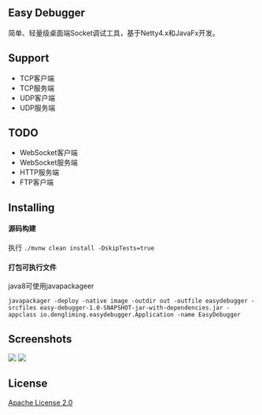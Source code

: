 ## Easy Debugger

简单、轻量级桌面端Socket调试工具，基于Netty4.x和JavaFx开发。

## Support

- TCP客户端
- TCP服务端
- UDP客户端
- UDP服务端

## TODO

- WebSocket客户端
- WebSocket服务端
- HTTP服务端
- FTP客户端

## Installing

#### 源码构建

执行 ```./mvnw clean install -DskipTests=true```

#### 打包可执行文件

java8可使用javapackageer

``` 
javapackager -deploy -native image -outdir out -outfile easydebugger -srcfiles easy-debugger-1.0-SNAPSHOT-jar-with-dependencies.jar -appclass io.dengliming.easydebugger.Application -name EasyDebugger
```

## Screenshots

![](https://dengliming.github.io/images/easy-debugger/tcp_server.png)
![](https://dengliming.github.io/images/easy-debugger/tcp_client.png)

## License

[Apache License 2.0](/LICENSE)

